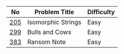 No | Problem Title | Difficulty
------------ | ------------ | -------------
[205](https://leetcode.com/problems/isomorphic-strings/) | Isomorphic Strings | Easy
[299](https://leetcode.com/problems/bulls-and-cows/submissions/) | Bulls and Cows | Easy
[383](https://leetcode.com/problems/ransom-note/) | Ransom Note | Easy
